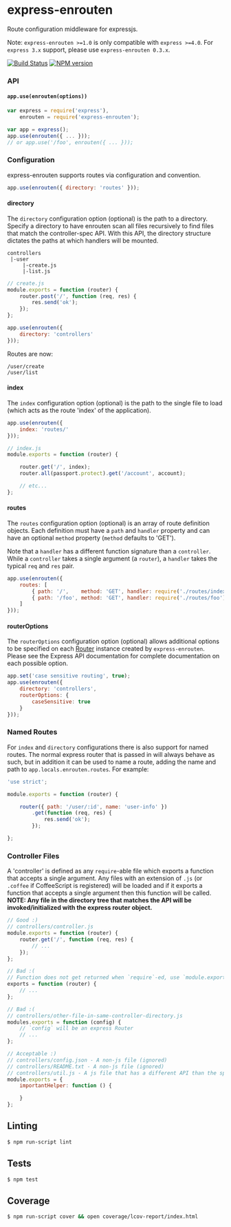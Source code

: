 express-enrouten
==================

Route configuration middleware for expressjs.

Note: `express-enrouten >=1.0` is only compatible with `express >=4.0`.
For `express 3.x` support, please use `express-enrouten 0.3.x`.


[![Build Status](https://travis-ci.org/krakenjs/express-enrouten.png)](https://travis-ci.org/krakenjs/express-enrouten)
[![NPM version](https://badge.fury.io/js/express-enrouten.png)](http://badge.fury.io/js/express-enrouten)

### API
#### `app.use(enrouten(options))`
```javascript
var express = require('express'),
    enrouten = require('express-enrouten');

var app = express();
app.use(enrouten({ ... }));
// or app.use('/foo', enrouten({ ... }));
```


### Configuration
express-enrouten supports routes via configuration and convention.
```javascript
app.use(enrouten({ directory: 'routes' }));
```

#### directory
The `directory` configuration option (optional) is the path to a directory.
Specify a directory to have enrouten scan all files recursively to find files
that match the controller-spec API. With this API, the directory structure
dictates the paths at which handlers will be mounted.

```text
controllers
 |-user
     |-create.js
     |-list.js
```
```javascript
// create.js
module.exports = function (router) {
    router.post('/', function (req, res) {
        res.send('ok');
    });
};
```
```javascript
app.use(enrouten({
    directory: 'controllers'
}));
```
Routes are now:
```test
/user/create
/user/list
```

#### index
The `index` configuration option (optional) is the path to the single file to
load (which acts as the route 'index' of the application).
```javascript
app.use(enrouten({
    index: 'routes/'
}));
```
```javascript
// index.js
module.exports = function (router) {

    router.get('/', index);
    router.all(passport.protect).get('/account', account);

    // etc...
};
```

#### routes
The `routes` configuration option (optional) is an array of route definition objects.
Each definition must have a `path` and `handler` property and can have an optional
`method` property (`method` defaults to 'GET').

Note that a `handler` has a different function signature than a `controller`. While a
`controller` takes a single argument (a `router`), a `handler` takes the typical
`req` and `res` pair.

```javascript
app.use(enrouten({
    routes: [
        { path: '/',    method: 'GET', handler: require('./routes/index') },
        { path: '/foo', method: 'GET', handler: require('./routes/foo') }
    ]
}));
```

#### routerOptions
The `routerOptions` configuration option (optional) allows additional options to be
specified on each [Router](http://expressjs.com/4x/api.html#router) instance created by
`express-enrouten`. Please see the Express API documentation for complete documentation
on each possible option.

```javascript
app.set('case sensitive routing', true);
app.use(enrouten({
    directory: 'controllers',
    routerOptions: {
        caseSensitive: true
    }
}));
```


### Named Routes
For `index` and `directory` configurations there is also support for named routes.
The normal express router that is passed in will always behave as such, but in addition
it can be used to name a route, adding the name and path to `app.locals.enrouten.routes`.
For example:
```javascript
'use strict';

module.exports = function (router) {

    router({ path: '/user/:id', name: 'user-info' })
        .get(function (req, res) {
            res.send('ok');
        });

};
```


### Controller Files
A 'controller' is defined as any `require`-able file which exports a function
that accepts a single argument. Any files with an extension of `.js` (or `.coffee`
if CoffeeScript is registered) will be loaded and if it exports a function that
accepts a single argument then this function will be called. **NOTE: Any file in
the directory tree that matches the API will be invoked/initialized with the
express router object.**

```javascript
// Good :)
// controllers/controller.js
module.exports = function (router) {
    router.get('/', function (req, res) {
        // ...
    });
};

// Bad :(
// Function does not get returned when `require`-ed, use `module.exports`
exports = function (router) {
    // ...
};

// Bad :(
// controllers/other-file-in-same-controller-directory.js
modules.exports = function (config) {
    // `config` will be an express Router
    // ...
};

// Acceptable :)
// controllers/config.json - A non-js file (ignored)
// controllers/README.txt - A non-js file (ignored)
// controllers/util.js - A js file that has a different API than the spec (ignored)
module.exports = {
    importantHelper: function () {

    }
};
```

## Linting
```bash
$ npm run-script lint
```

## Tests
```bash
$ npm test
```

## Coverage
```bash
$ npm run-script cover && open coverage/lcov-report/index.html
```
